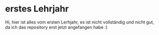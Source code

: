 # erstes Lehrjahr
Hi, hier ist alles vom ersten Lerhjahr, es ist nicht vollständig und nicht gut,
da ich das repository erst jetzt angefangen habe :)
